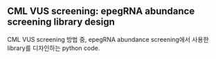 ## CML VUS screening: epegRNA abundance screening library design

CML VUS screening 방법 중, epegRNA abundance screening에서 사용한 library를 디자인하는 python code.
